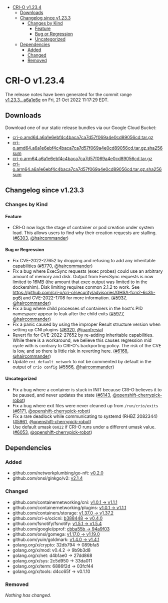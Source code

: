 - [CRI-O v1.23.4](#cri-o-v1234)
  - [Downloads](#downloads)
  - [Changelog since v1.23.3](#changelog-since-v1233)
    - [Changes by Kind](#changes-by-kind)
      - [Feature](#feature)
      - [Bug or Regression](#bug-or-regression)
      - [Uncategorized](#uncategorized)
  - [Dependencies](#dependencies)
    - [Added](#added)
    - [Changed](#changed)
    - [Removed](#removed)

# CRI-O v1.23.4

The release notes have been generated for the commit range
[v1.23.3...a6a1e6e](https://github.com/cri-o/cri-o/compare/v1.23.3...a6a1e6ebf4c4baca7ca7d57f069a4e0cd89056cd) on Fri, 21 Oct 2022 11:17:29 EDT.

## Downloads

Download one of our static release bundles via our Google Cloud Bucket:

- [cri-o.amd64.a6a1e6ebf4c4baca7ca7d57f069a4e0cd89056cd.tar.gz](https://storage.googleapis.com/cri-o/artifacts/cri-o.amd64.a6a1e6ebf4c4baca7ca7d57f069a4e0cd89056cd.tar.gz)
- [cri-o.amd64.a6a1e6ebf4c4baca7ca7d57f069a4e0cd89056cd.tar.gz.sha256sum](https://storage.googleapis.com/cri-o/artifacts/cri-o.amd64.a6a1e6ebf4c4baca7ca7d57f069a4e0cd89056cd.tar.gz.sha256sum)
- [cri-o.arm64.a6a1e6ebf4c4baca7ca7d57f069a4e0cd89056cd.tar.gz](https://storage.googleapis.com/cri-o/artifacts/cri-o.arm64.a6a1e6ebf4c4baca7ca7d57f069a4e0cd89056cd.tar.gz)
- [cri-o.arm64.a6a1e6ebf4c4baca7ca7d57f069a4e0cd89056cd.tar.gz.sha256sum](https://storage.googleapis.com/cri-o/artifacts/cri-o.arm64.a6a1e6ebf4c4baca7ca7d57f069a4e0cd89056cd.tar.gz.sha256sum)

## Changelog since v1.23.3

### Changes by Kind

#### Feature
 - CRI-O now logs the stage of container or pod creation under system load. This allows users to find why their creation requests are stalling. ([#6303](https://github.com/cri-o/cri-o/pull/6303), [@haircommander](https://github.com/haircommander))

#### Bug or Regression
 - Fix CVE-2022-27652 by dropping and refusing to add any inheritable capabilities ([#5770](https://github.com/cri-o/cri-o/pull/5770), [@haircommander](https://github.com/haircommander))
 - Fix a bug where ExecSync requests (exec probes) could use an arbitrary amount of memory and disk. Output from ExecSync requests is now limited to 16MB (the amount that exec output was limited to in the dockershim). Disk limiting requires conmon 2.1.2 to work. See https://github.com/cri-o/cri-o/security/advisories/GHSA-fcm2-6c3h-pg6j and CVE-2022-1708 for more information. ([#5937](https://github.com/cri-o/cri-o/pull/5937), [@haircommander](https://github.com/haircommander))
 - Fix a bug where child processes of containers in the host's PID namespace appear to leak after the child exits ([#5977](https://github.com/cri-o/cri-o/pull/5977), [@haircommander](https://github.com/haircommander))
 - Fix a panic caused by using the improper Result structure version when setting up CNI plugins ([#6320](https://github.com/cri-o/cri-o/pull/6320), [@juanfresia](https://github.com/juanfresia))
 - Revert fix for CVE-2022-27652 by re-adding inheritable capabilities. While there is a workaround, we believe this causes regression mid cycle with is contrary to CRI-O's backporting policy. The risk of the CVE is low, and so there is little risk in reverting here. ([#6168](https://github.com/cri-o/cri-o/pull/6168), [@haircommander](https://github.com/haircommander))
 - Update `cni_default_network` to not be commented by default in the output of `crio config` ([#5566](https://github.com/cri-o/cri-o/pull/5566), [@haircommander](https://github.com/haircommander))

#### Uncategorized
 - Fix a bug where a container is stuck in INIT because CRI-O believes it to be paused, and never updates the state ([#6143](https://github.com/cri-o/cri-o/pull/6143), [@openshift-cherrypick-robot](https://github.com/openshift-cherrypick-robot))
 - Fix a bug where exit files were never cleaned up from `/run/crio/exits` ([#6171](https://github.com/cri-o/cri-o/pull/6171), [@openshift-cherrypick-robot](https://github.com/openshift-cherrypick-robot))
 - Fix a rare deadlock while communicating to systemd (RHBZ 2082344) ([#5961](https://github.com/cri-o/cri-o/pull/5961), [@openshift-cherrypick-robot](https://github.com/openshift-cherrypick-robot))
 - Use default umask `0o022` if CRI-O runs under a different umask value. ([#6053](https://github.com/cri-o/cri-o/pull/6053), [@openshift-cherrypick-robot](https://github.com/openshift-cherrypick-robot))

## Dependencies

### Added
- github.com/networkplumbing/go-nft: [v0.2.0](https://github.com/networkplumbing/go-nft/tree/v0.2.0)
- github.com/onsi/ginkgo/v2: [v2.1.4](https://github.com/onsi/ginkgo/v2/tree/v2.1.4)

### Changed
- github.com/containernetworking/cni: [v1.0.1 → v1.1.1](https://github.com/containernetworking/cni/compare/v1.0.1...v1.1.1)
- github.com/containernetworking/plugins: [v1.0.1 → v1.1.1](https://github.com/containernetworking/plugins/compare/v1.0.1...v1.1.1)
- github.com/containers/storage: [v1.37.0 → v1.37.2](https://github.com/containers/storage/compare/v1.37.0...v1.37.2)
- github.com/cri-o/ocicni: [b388448 → v0.4.0](https://github.com/cri-o/ocicni/compare/b388448...v0.4.0)
- github.com/fsnotify/fsnotify: [v1.5.1 → v1.5.4](https://github.com/fsnotify/fsnotify/compare/v1.5.1...v1.5.4)
- github.com/google/pprof: [cbba55b → 94a9f03](https://github.com/google/pprof/compare/cbba55b...94a9f03)
- github.com/onsi/gomega: [v1.17.0 → v1.19.0](https://github.com/onsi/gomega/compare/v1.17.0...v1.19.0)
- github.com/yuin/goldmark: [v1.4.0 → v1.4.1](https://github.com/yuin/goldmark/compare/v1.4.0...v1.4.1)
- golang.org/x/crypto: 32db794 → 089bfa5
- golang.org/x/mod: v0.4.2 → 9b9b3d8
- golang.org/x/net: d4b1ae0 → 27dd868
- golang.org/x/sys: 2c5d950 → 33da011
- golang.org/x/term: 6886f2d → 03fcf44
- golang.org/x/tools: d4cc65f → v0.1.10

### Removed
_Nothing has changed._
